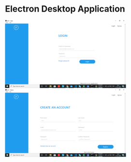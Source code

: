 <html>
<p><h1>Electron Desktop Application</h1></p>
<img src="Screenshot (2).png"  width="400">
<img src="Screenshot (3).png"  width="400">
